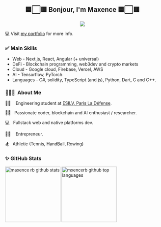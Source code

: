 
<div  align="center">
	<h2>
		🟦⬜🟥 Bonjour, I'm Maxence 🟦⬜🟥
	</h2>
</div>

<div  align="center">
	<a href="https://maxenceraballand.com" target="_blank">
	<img src='back.gif'/>
	</a>
</div>

💻 Visit [my portfolio](https://maxenceraballand.com) for more info.

### ✅ Main Skills

- Web - Next.js, React, Angular (+ universal)
- DeFi - Blockchain programming, web3dev and crypto markets
- Cloud - Google cloud, Firebase, Vercel, AWS
- AI - Tensorflow, PyTorch
- Languages - C#, solidity, TypeScript (and js), Python, Dart, C and C++.

### 👨🏻‍💻 &nbsp;About Me

👨‍🎓 &nbsp;&nbsp; Engineering student at [ESILV, Paris La Défense](https://www.esilv.fr/).

👨‍💻 &nbsp; Passionate coder, blockchain and AI enthusiast / researcher.

💻 &nbsp; Fullstack web and native platforms dev.

👨‍💼 &nbsp;&nbsp; Entrepreneur.

🏂 &nbsp; Athletic (Tennis, HandBall, Rowing)

### ✨ GitHub Stats

<div>
<img  height="180em"  src="https://github-readme-stats.vercel.app/api?username=maxencerb&show_icons=true&theme=merko&count_private=true"  alt="maxence rb github stats"  />
<img  height="180em"  src="https://github-readme-stats.vercel.app/api/top-langs/?username=maxencerb&theme=merko&layout=compact"  alt="mxencerb github top languages"  />
</div>

<br/>
